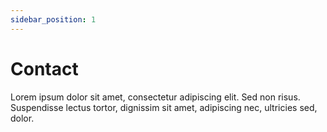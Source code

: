 ```yaml
---
sidebar_position: 1
---
```


# Contact

Lorem ipsum dolor sit amet, consectetur adipiscing elit. Sed non risus. Suspendisse lectus tortor, dignissim sit amet, adipiscing nec, ultricies sed, dolor.